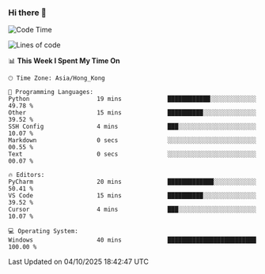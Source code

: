 ### Hi there 👋

<!--
**RoiexLee/RoiexLee** is a ✨ _special_ ✨ repository because its `README.md` (this file) appears on your GitHub profile.

Here are some ideas to get you started:

- 🔭 I’m currently working on ...
- 🌱 I’m currently learning ...
- 👯 I’m looking to collaborate on ...
- 🤔 I’m looking for help with ...
- 💬 Ask me about ...
- 📫 How to reach me: ...
- 😄 Pronouns: ...
- ⚡ Fun fact: ...
-->

<!--START_SECTION:waka-->
![Code Time](http://img.shields.io/badge/Code%20Time-1%2C228%20hrs%2057%20mins-blue)

![Lines of code](https://img.shields.io/badge/From%20Hello%20World%20I%27ve%20Written-41.6%20thousand%20lines%20of%20code-blue)

📊 **This Week I Spent My Time On** 

```text
🕑︎ Time Zone: Asia/Hong_Kong

💬 Programming Languages: 
Python                   19 mins             ████████████░░░░░░░░░░░░░   49.78 % 
Other                    15 mins             ██████████░░░░░░░░░░░░░░░   39.52 % 
SSH Config               4 mins              ███░░░░░░░░░░░░░░░░░░░░░░   10.07 % 
Markdown                 0 secs              ░░░░░░░░░░░░░░░░░░░░░░░░░   00.55 % 
Text                     0 secs              ░░░░░░░░░░░░░░░░░░░░░░░░░   00.07 % 

🔥 Editors: 
PyCharm                  20 mins             █████████████░░░░░░░░░░░░   50.41 % 
VS Code                  15 mins             ██████████░░░░░░░░░░░░░░░   39.52 % 
Cursor                   4 mins              ███░░░░░░░░░░░░░░░░░░░░░░   10.07 % 

💻 Operating System: 
Windows                  40 mins             █████████████████████████   100.00 % 
```


 Last Updated on 04/10/2025 18:42:47 UTC
<!--END_SECTION:waka-->
